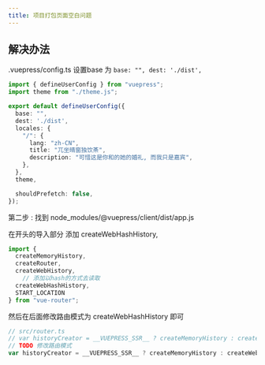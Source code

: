 ```yaml
---
title: 项目打包页面空白问题
---
```


## 解决办法


.vuepress/config.ts 设置base 为 `base: "", dest: './dist',`
```ts
import { defineUserConfig } from "vuepress";
import theme from "./theme.js";

export default defineUserConfig({
  base: "",
  dest: './dist',
  locales: {
    "/": {
      lang: "zh-CN",
      title: "兀坐晴窗独饮茶",
      description: "可惜这是你和的她的婚礼, 而我只是嘉宾",
    },
  },
  theme,

  shouldPrefetch: false,
});

```

第二步 : 
找到 node_modules/@vuepress/client/dist/app.js 

在开头的导入部分 添加 createWebHashHistory,
```ts
import {
  createMemoryHistory,
  createRouter,
  createWebHistory,
    // 添加以hash的方式去读取
  createWebHashHistory,
  START_LOCATION
} from "vue-router";
```

然后在后面修改路由模式为 createWebHashHistory 即可

```ts
// src/router.ts
// var historyCreator = __VUEPRESS_SSR__ ? createMemoryHistory : createWebHistory;
// TODO 修改路由模式
var historyCreator = __VUEPRESS_SSR__ ? createMemoryHistory : createWebHashHistory;
```
